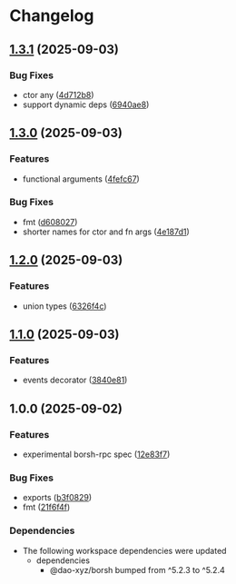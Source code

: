 # Changelog

## [1.3.1](https://github.com/dao-xyz/borsh-ts/compare/@dao-xyz/borsh-rpc-v1.3.0...@dao-xyz/borsh-rpc-v1.3.1) (2025-09-03)


### Bug Fixes

* ctor any ([4d712b8](https://github.com/dao-xyz/borsh-ts/commit/4d712b8bd5f7994f62b3d49f2ccb5d410f283a64))
* support dynamic deps ([6940ae8](https://github.com/dao-xyz/borsh-ts/commit/6940ae895a69bfedd292d8829a87e0896f5e6161))

## [1.3.0](https://github.com/dao-xyz/borsh-ts/compare/@dao-xyz/borsh-rpc-v1.2.0...@dao-xyz/borsh-rpc-v1.3.0) (2025-09-03)


### Features

* functional arguments ([4fefc67](https://github.com/dao-xyz/borsh-ts/commit/4fefc671d9f6138b8bd53b8a35a1f8c5675ac276))


### Bug Fixes

* fmt ([d608027](https://github.com/dao-xyz/borsh-ts/commit/d608027302aff6aded7ebf868ea9ef286dee7f46))
* shorter names for ctor and fn args ([4e187d1](https://github.com/dao-xyz/borsh-ts/commit/4e187d12b031227df2ecfa0e438b6226d1f5388b))

## [1.2.0](https://github.com/dao-xyz/borsh-ts/compare/@dao-xyz/borsh-rpc-v1.1.0...@dao-xyz/borsh-rpc-v1.2.0) (2025-09-03)


### Features

* union types ([6326f4c](https://github.com/dao-xyz/borsh-ts/commit/6326f4c76531b65e8b1329f8c315eacc8df9ad24))

## [1.1.0](https://github.com/dao-xyz/borsh-ts/compare/@dao-xyz/borsh-rpc-v1.0.0...@dao-xyz/borsh-rpc-v1.1.0) (2025-09-03)


### Features

* events decorator ([3840e81](https://github.com/dao-xyz/borsh-ts/commit/3840e8121373b2802e13ecf63f0cd9e8fe5108b5))

## 1.0.0 (2025-09-02)


### Features

* experimental borsh-rpc spec ([12e83f7](https://github.com/dao-xyz/borsh-ts/commit/12e83f70e9bd059045af0c34b9c4f6f79cc7ea9f))


### Bug Fixes

* exports ([b3f0829](https://github.com/dao-xyz/borsh-ts/commit/b3f0829aa12e11a75e0131e4689fb52c1011ecc5))
* fmt ([21f6f4f](https://github.com/dao-xyz/borsh-ts/commit/21f6f4fb02a6f781e50397fc3df6476840b71cfa))


### Dependencies

* The following workspace dependencies were updated
  * dependencies
    * @dao-xyz/borsh bumped from ^5.2.3 to ^5.2.4
